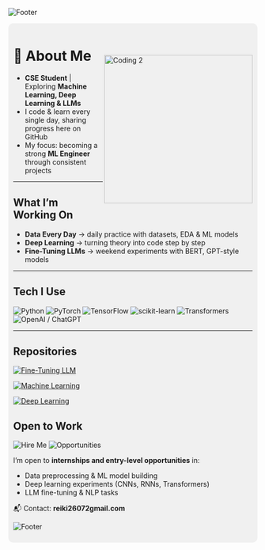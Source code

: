 ![Footer](https://capsule-render.vercel.app/api?type=waving&color=0:ffffff,100:808080&height=150&section=footer&text=Learning%20Every%20Day&fontSize=28&fontColor=ffffff)

<div style="background-color:#f0f0f0; padding:10px; border-radius:10px;">

  <img align="right" alt="Coding 2" width="300" 
       src="https://i.gifer.com/E3K6.gif" 
       style="margin-top:40px;" />

# 👋 About Me  

 - **CSE Student** |  Exploring **Machine Learning, Deep Learning & LLMs**  
 - I code & learn every single day, sharing progress here on GitHub  
 - My focus: becoming a strong **ML Engineer** through consistent projects  

---
##  What I’m Working On
-  **Data Every Day** → daily practice with datasets, EDA & ML models  
-  **Deep Learning** → turning theory into code step by step  
-  **Fine-Tuning LLMs** → weekend experiments with BERT, GPT-style models  

---

##  Tech I Use
![Python](https://img.shields.io/badge/Python-3776AB?style=for-the-badge&logo=python&logoColor=white)
![PyTorch](https://img.shields.io/badge/PyTorch-EE4C2C?style=for-the-badge&logo=pytorch&logoColor=white)
![TensorFlow](https://img.shields.io/badge/TensorFlow-FF6F00?style=for-the-badge&logo=tensorflow&logoColor=white)
![scikit-learn](https://img.shields.io/badge/scikit--learn-F7931E?style=for-the-badge&logo=scikitlearn&logoColor=white)
![Transformers](https://img.shields.io/badge/Transformers-FFD43B?style=for-the-badge&logo=huggingface&logoColor=black)
![OpenAI / ChatGPT](https://img.shields.io/badge/chatGPT-74aa9c?style=for-the-badge&logo=openai&logoColor=white)

---

## Repositories


[![Fine-Tuning LLM](https://img.shields.io/badge/Fine--Tuning%20LLM-%F0%9F%A4%96-blueviolet?style=for-the-badge&logo=github)](https://github.com/Rekhii/Fine-Tuning-LLM)  


[![Machine Learning](https://img.shields.io/badge/Machine%20Learning-%F0%9F%93%88-228B22?style=for-the-badge&logo=github)](https://github.com/Rekhii/Machine-Learning)  


[![Deep Learning](https://img.shields.io/badge/Deep%20Learning-%F0%9F%A7%A0-darkorange?style=for-the-badge&logo=github)](https://github.com/Rekhii/Deep-Learning)  
 






## Open to Work

![Hire Me](https://img.shields.io/badge/Open%20To-Work-green?style=for-the-badge&logo=github)
![Opportunities](https://img.shields.io/badge/Seeking-Internships%20%7C%20Entry--Level-orange?style=for-the-badge&logo=rocket)

I’m open to **internships and entry-level opportunities** in:  
-  Data preprocessing & ML model building  
-  Deep learning experiments (CNNs, RNNs, Transformers)  
-  LLM fine-tuning & NLP tasks  

📬 Contact: **reiki26072gmail.com**


![Footer](https://capsule-render.vercel.app/api?type=waving&color=ffffff&height=150&section=footer)

